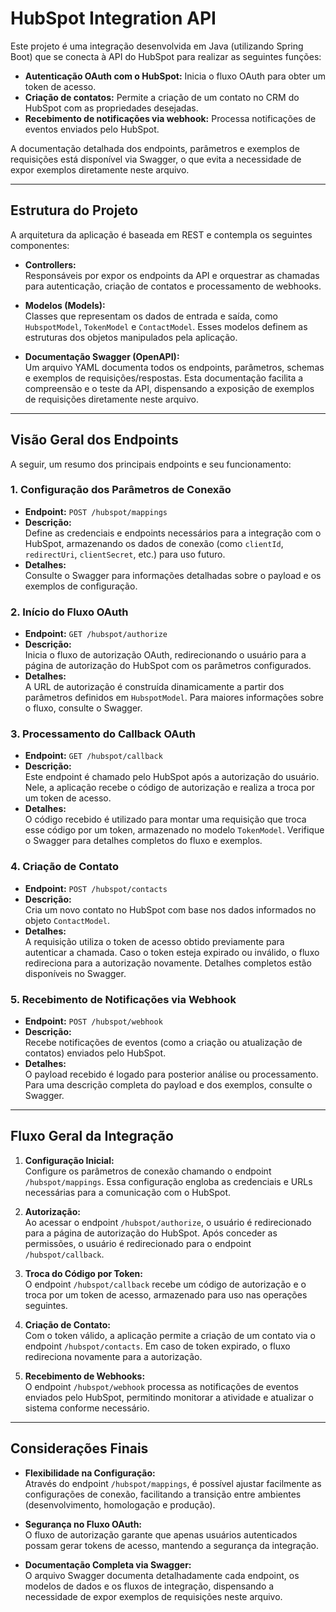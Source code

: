 # HubSpot Integration API

Este projeto é uma integração desenvolvida em Java (utilizando Spring Boot) que se conecta à API do HubSpot para realizar as seguintes funções:

- **Autenticação OAuth com o HubSpot:** Inicia o fluxo OAuth para obter um token de acesso.
- **Criação de contatos:** Permite a criação de um contato no CRM do HubSpot com as propriedades desejadas.
- **Recebimento de notificações via webhook:** Processa notificações de eventos enviados pelo HubSpot.

A documentação detalhada dos endpoints, parâmetros e exemplos de requisições está disponível via Swagger, o que evita a necessidade de expor exemplos diretamente neste arquivo.

---

## Estrutura do Projeto

A arquitetura da aplicação é baseada em REST e contempla os seguintes componentes:

- **Controllers:**  
  Responsáveis por expor os endpoints da API e orquestrar as chamadas para autenticação, criação de contatos e processamento de webhooks.

- **Modelos (Models):**  
  Classes que representam os dados de entrada e saída, como `HubspotModel`, `TokenModel` e `ContactModel`. Esses modelos definem as estruturas dos objetos manipulados pela aplicação.

- **Documentação Swagger (OpenAPI):**  
  Um arquivo YAML documenta todos os endpoints, parâmetros, schemas e exemplos de requisições/respostas. Esta documentação facilita a compreensão e o teste da API, dispensando a exposição de exemplos de requisições diretamente neste arquivo.

---

## Visão Geral dos Endpoints

A seguir, um resumo dos principais endpoints e seu funcionamento:

### 1. Configuração dos Parâmetros de Conexão

- **Endpoint:** `POST /hubspot/mappings`
- **Descrição:**  
  Define as credenciais e endpoints necessários para a integração com o HubSpot, armazenando os dados de conexão (como `clientId`, `redirectUri`, `clientSecret`, etc.) para uso futuro.
- **Detalhes:**  
  Consulte o Swagger para informações detalhadas sobre o payload e os exemplos de configuração.

### 2. Início do Fluxo OAuth

- **Endpoint:** `GET /hubspot/authorize`
- **Descrição:**  
  Inicia o fluxo de autorização OAuth, redirecionando o usuário para a página de autorização do HubSpot com os parâmetros configurados.
- **Detalhes:**  
  A URL de autorização é construída dinamicamente a partir dos parâmetros definidos em `HubspotModel`. Para maiores informações sobre o fluxo, consulte o Swagger.

### 3. Processamento do Callback OAuth

- **Endpoint:** `GET /hubspot/callback`
- **Descrição:**  
  Este endpoint é chamado pelo HubSpot após a autorização do usuário. Nele, a aplicação recebe o código de autorização e realiza a troca por um token de acesso.
- **Detalhes:**  
  O código recebido é utilizado para montar uma requisição que troca esse código por um token, armazenado no modelo `TokenModel`. Verifique o Swagger para detalhes completos do fluxo e exemplos.

### 4. Criação de Contato

- **Endpoint:** `POST /hubspot/contacts`
- **Descrição:**  
  Cria um novo contato no HubSpot com base nos dados informados no objeto `ContactModel`.
- **Detalhes:**  
  A requisição utiliza o token de acesso obtido previamente para autenticar a chamada. Caso o token esteja expirado ou inválido, o fluxo redireciona para a autorização novamente. Detalhes completos estão disponíveis no Swagger.

### 5. Recebimento de Notificações via Webhook

- **Endpoint:** `POST /hubspot/webhook`
- **Descrição:**  
  Recebe notificações de eventos (como a criação ou atualização de contatos) enviados pelo HubSpot.
- **Detalhes:**  
  O payload recebido é logado para posterior análise ou processamento. Para uma descrição completa do payload e dos exemplos, consulte o Swagger.

---

## Fluxo Geral da Integração

1. **Configuração Inicial:**  
   Configure os parâmetros de conexão chamando o endpoint `/hubspot/mappings`. Essa configuração engloba as credenciais e URLs necessárias para a comunicação com o HubSpot.

2. **Autorização:**  
   Ao acessar o endpoint `/hubspot/authorize`, o usuário é redirecionado para a página de autorização do HubSpot. Após conceder as permissões, o usuário é redirecionado para o endpoint `/hubspot/callback`.

3. **Troca do Código por Token:**  
   O endpoint `/hubspot/callback` recebe um código de autorização e o troca por um token de acesso, armazenado para uso nas operações seguintes.

4. **Criação de Contato:**  
   Com o token válido, a aplicação permite a criação de um contato via o endpoint `/hubspot/contacts`. Em caso de token expirado, o fluxo redireciona novamente para a autorização.

5. **Recebimento de Webhooks:**  
   O endpoint `/hubspot/webhook` processa as notificações de eventos enviados pelo HubSpot, permitindo monitorar a atividade e atualizar o sistema conforme necessário.

---

## Considerações Finais

- **Flexibilidade na Configuração:**  
  Através do endpoint `/hubspot/mappings`, é possível ajustar facilmente as configurações de conexão, facilitando a transição entre ambientes (desenvolvimento, homologação e produção).

- **Segurança no Fluxo OAuth:**  
  O fluxo de autorização garante que apenas usuários autenticados possam gerar tokens de acesso, mantendo a segurança da integração.

- **Documentação Completa via Swagger:**  
  O arquivo Swagger documenta detalhadamente cada endpoint, os modelos de dados e os fluxos de integração, dispensando a necessidade de expor exemplos de requisições neste arquivo.